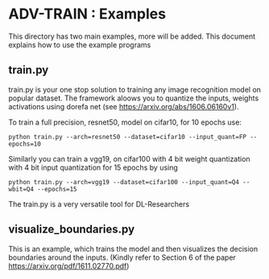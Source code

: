 # ADV-TRAIN : Examples
This directory has two main examples, more will be added. This document explains how to use the example programs

## train.py
train.py is your one stop solution to training any image recognition model on popular dataset. The framework aloows you to quantize the inputs, weights activations using dorefa net (see https://arxiv.org/abs/1606.06160v1).

To train a full precision, resnet50, model on cifar10, for 10 epochs use:
```
python train.py --arch=resnet50 --dataset=cifar10 --input_quant=FP --epochs=10
```

Similarly you can train a vgg19, on cifar100 with 4 bit weight quantization with 4 bit input quantization for 15 epochs by using
```
python train.py --arch=vgg19 --dataset=cifar100 --input_quant=Q4 --wbit=Q4 --epochs=15
```

The train.py is a very versatile tool for DL-Researchers

## visualize_boundaries.py
This is an example, which trains the model and then visualizes the decision boundaries around the inputs. (Kindly refer to Section 6 of the paper https://arxiv.org/pdf/1611.02770.pdf)